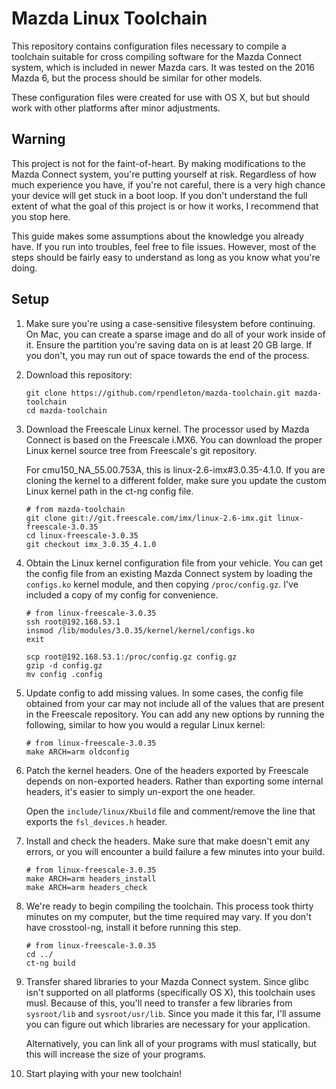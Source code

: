 # Mazda Linux Toolchain

This repository contains configuration files necessary to compile a toolchain
suitable for cross compiling software for the Mazda Connect system, which is
included in newer Mazda cars. It was tested on the 2016 Mazda 6, but the process
should be similar for other models.

These configuration files were created for use with OS X, but but should work
with other platforms after minor adjustments.

## Warning

This project is not for the faint-of-heart. By making modifications to the
Mazda Connect system, you're putting yourself at risk. Regardless of how much
experience you have, if you're not careful, there is a very high chance your
device will get stuck in a boot loop. If you don't understand the full extent
of what the goal of this project is or how it works, I recommend that you stop
here.

This guide makes some assumptions about the knowledge you already have. If you
run into troubles, feel free to file issues. However, most of the steps should
be fairly easy to understand as long as you know what you're doing.

## Setup

1. Make sure you're using a case-sensitive filesystem before continuing. On Mac,
   you can create a sparse image and do all of your work inside of it. Ensure
   the partition you're saving data on is at least 20 GB large. If you don't,
   you may run out of space towards the end of the process.

2. Download this repository:

   ```
   git clone https://github.com/rpendleton/mazda-toolchain.git mazda-toolchain
   cd mazda-toolchain
   ```

3. Download the Freescale Linux kernel. The processor used by Mazda Connect is
   based on the Freescale i.MX6. You can download the proper Linux kernel source
   tree from Freescale's git repository.

   For cmu150_NA_55.00.753A, this is linux-2.6-imx#3.0.35-4.1.0. If you are
   cloning the kernel to a different folder, make sure you update the custom
   Linux kernel path in the ct-ng config file.

   ```shell
   # from mazda-toolchain
   git clone git://git.freescale.com/imx/linux-2.6-imx.git linux-freescale-3.0.35
   cd linux-freescale-3.0.35
   git checkout imx_3.0.35_4.1.0
   ```

4. Obtain the Linux kernel configuration file from your vehicle. You can get the
   config file from an existing Mazda Connect system by loading the `configs.ko`
   kernel module, and then copying `/proc/config.gz`. I've included a copy of
   my config for convenience.

   ```shell
   # from linux-freescale-3.0.35
   ssh root@192.168.53.1
   insmod /lib/modules/3.0.35/kernel/kernel/configs.ko
   exit

   scp root@192.168.53.1:/proc/config.gz config.gz
   gzip -d config.gz
   mv config .config
   ```

5. Update config to add missing values. In some cases, the config file obtained
   from your car may not include all of the values that are present in the
   Freescale repository. You can add any new options by running the following,
   similar to how you would a regular Linux kernel:

   ```shell
   # from linux-freescale-3.0.35
   make ARCH=arm oldconfig
   ```

6. Patch the kernel headers. One of the headers exported by Freescale depends on
   non-exported headers. Rather than exporting some internal headers, it's
   easier to simply un-export the one header.

   Open the `include/linux/Kbuild` file and comment/remove the line that exports
   the `fsl_devices.h` header.

7. Install and check the headers. Make sure that make doesn't emit any errors,
   or you will encounter a build failure a few minutes into your build.

   ```shell
   # from linux-freescale-3.0.35
   make ARCH=arm headers_install
   make ARCH=arm headers_check
   ```

8. We're ready to begin compiling the toolchain. This process took thirty
   minutes on my computer, but the time required may vary. If you don't have
   crosstool-ng, install it before running this step.

   ```shell
   # from linux-freescale-3.0.35
   cd ../
   ct-ng build
   ```

9. Transfer shared libraries to your Mazda Connect system. Since glibc isn't
   supported on all platforms (specifically OS X), this toolchain uses musl.
   Because of this, you'll need to transfer a few libraries from `sysroot/lib`
   and `sysroot/usr/lib`. Since you made it this far, I'll assume you can figure
   out which libraries are necessary for your application.

   Alternatively, you can link all of your programs with musl statically, but
   this will increase the size of your programs.

10. Start playing with your new toolchain!
